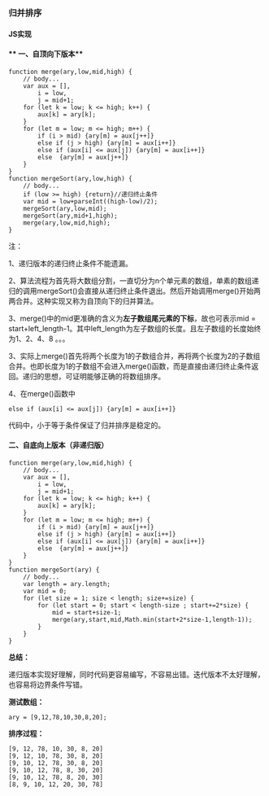 ### **归并排序**
#### **JS实现**
#### ** 一、自顶向下版本**

	function merge(ary,low,mid,high) {
		// body...
		var aux = [],
			i = low,
			j = mid+1;
		for (let k = low; k <= high; k++) {
			aux[k] = ary[k];
		}
		for (let m = low; m <= high; m++) {
			if (i > mid) {ary[m] = aux[j++]}
			else if (j > high) {ary[m] = aux[i++]}
			else if (aux[i] <= aux[j]) {ary[m] = aux[i++]}
			else  {ary[m] = aux[j++]}
		}
	}
	function mergeSort(ary,low,high) {
		// body...
		if (low >= high) {return}//递归终止条件
		var mid = low+parseInt((high-low)/2);
		mergeSort(ary,low,mid);
		mergeSort(ary,mid+1,high);
		merge(ary,low,mid,high);
	}

注：

1、递归版本的递归终止条件不能遗漏。

2、算法流程为首先将大数组分割，一直切分为n个单元素的数组，单素的数组递归的调用mergeSort()会直接从递归终止条件退出。然后开始调用merge()开始两两合并。这种实现又称为自顶向下的归并算法。

3、merge()中的mid更准确的含义为**左子数组尾元素的下标**，故也可表示mid = start+left_length-1。其中left_length为左子数组的长度。且左子数组的长度始终为1、2、4、8
。。。

3、实际上merge()首先将两个长度为1的子数组合并，再将两个长度为2的子数组合并。也即长度为1的子数组不会进入merge()函数，而是直接由递归终止条件返回。递归的思想，可证明能够正确的将数组排序。

4、在merge()函数中

    else if (aux[i] <= aux[j]) {ary[m] = aux[i++]}
代码中，小于等于条件保证了归并排序是稳定的。

#### **二、自底向上版本（非递归版）**

	function merge(ary,low,mid,high) {
		// body...
		var aux = [],
			i = low,
			j = mid+1;
		for (let k = low; k <= high; k++) {
			aux[k] = ary[k];
		}
		for (let m = low; m <= high; m++) {
			if (i > mid) {ary[m] = aux[j++]}
			else if (j > high) {ary[m] = aux[i++]}
			else if (aux[i] <= aux[j]) {ary[m] = aux[i++]}
			else  {ary[m] = aux[j++]}
		}
	}
	function mergeSort(ary) {
		// body...
		var length = ary.length;
		var mid = 0;
		for (let size = 1; size < length; size+=size) {
			for (let start = 0; start < length-size ; start+=2*size) {
				mid = start+size-1;
				merge(ary,start,mid,Math.min(start+2*size-1,length-1));
			}
		}
	}

**总结：**

递归版本实现好理解，同时代码更容易编写，不容易出错。迭代版本不太好理解，也容易将边界条件写错。

**测试数组：**

	ary = [9,12,78,10,30,8,20];
**排序过程：**

	[9, 12, 78, 10, 30, 8, 20]
	[9, 12, 10, 78, 30, 8, 20]
	[9, 10, 12, 78, 30, 8, 20]
	[9, 10, 12, 78, 8, 30, 20]
	[9, 10, 12, 78, 8, 20, 30]
	[8, 9, 10, 12, 20, 30, 78]
